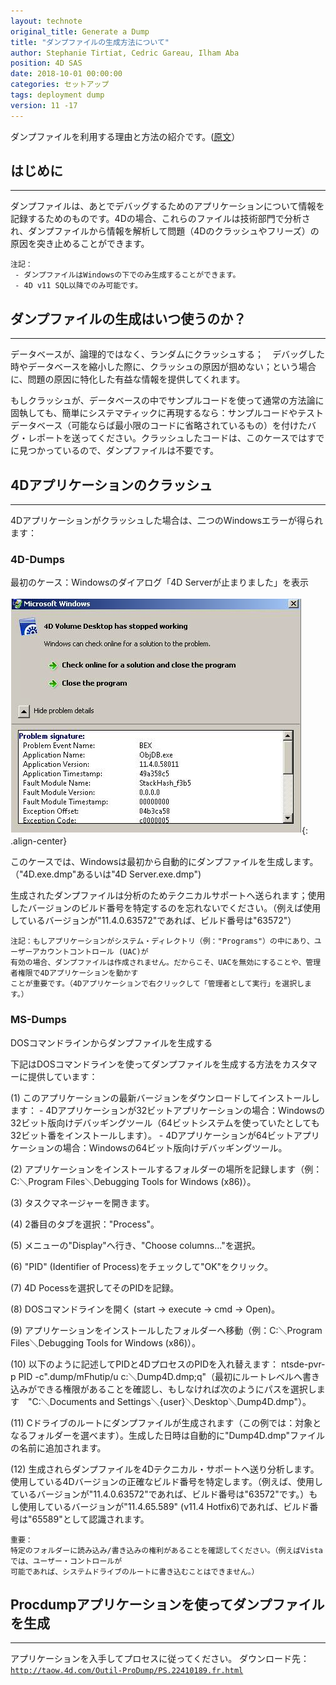 ```yaml
---
layout: technote
original_title: Generate a Dump
title: "ダンプファイルの生成方法について"
author: Stephanie Tirtiat, Cedric Gareau, Ilham Aba
position: 4D SAS
date: 2018-10-01 00:00:00
categories: セットアップ
tags: deployment dump
version: 11 -17
---
```


ダンプファイルを利用する理由と方法の紹介です。([原文](https://taow.4d.com/Generate-a-Dump/PS.1938114.en.html#)）
<!--more-->

## はじめに
---
ダンプファイルは、あとでデバッグするためのアプリケーションについて情報を記録するためのものです。4Dの場合、これらのファイルは技術部門で分析され、ダンプファイルから情報を解析して問題（4Dのクラッシュやフリーズ）の原因を突き止めることができます。

```
注記：
 - ダンプファイルはWindowsの下でのみ生成することができます。
 - 4D v11 SQL以降でのみ可能です。
```
 
## ダンプファイルの生成はいつ使うのか？
---
データベースが、論理的ではなく、ランダムにクラッシュする；　デバッグした時やデータベースを縮小した際に、クラッシュの原因が掴めない；という場合に、問題の原因に特化した有益な情報を提供してくれます。

もしクラッシュが、データベースの中でサンプルコードを使って通常の方法論に固執しても、簡単にシステマティックに再現するなら：サンプルコードやテストデータベース（可能ならば最小限のコードに省略されているもの）を付けたバグ・レポートを送ってください。クラッシュしたコードは、このケースではすでに見つかっているので、ダンプファイルは不要です。

## 4Dアプリケーションのクラッシュ
---
4Dアプリケーションがクラッシュした場合は、二つのWindowsエラーが得られます：


### 4D-Dumps

最初のケース：Windowsのダイアログ「4D Serverが止まりました」を表示

![図1：停止通告画面](/images/Dump/4D-dumps-1.png){: .align-center}

このケースでは、Windowsは最初から自動的にダンプファイルを生成します。（"4D.exe.dmp"あるいは"4D Server.exe.dmp")

生成されたダンプファイルは分析のためテクニカルサポートへ送られます；使用したバージョンのビルド番号を特定するのを忘れないでください。（例えば使用しているバージョンが"11.4.0.63572"であれば、ビルド番号は"63572"）

```
注記：もしアプリケーションがシステム・ディレクトリ（例："Programs"）の中にあり、ユーザーアカウントコントロール (UAC)が
有効の場合、ダンプファイルは作成されません。だからこそ、UACを無効にすることや、管理者権限で4Dアプリケーションを動かす
ことが重要です。（4Dアプリケーションで右クリックして「管理者として実行」を選択します。）
```

### MS-Dumps

DOSコマンドラインからダンプファイルを生成する

下記はDOSコマンドラインを使ってダンプファイルを生成する方法をカスタマーに提供しています：

  (1) このアプリケーションの最新バージョンをダウンロードしてインストールします：
    - 4Dアプリケーションが32ビットアプリケーションの場合：Windowsの32ビット版向けデバッギングツール（64ビットシステムを使っていたとしても32ビット番をインストールします）。
    - 4Dアプリケーションが64ビットアプリケーションの場合：Windowsの64ビット版向けデバッギングツール。
 
  (2) アプリケーションをインストールするフォルダーの場所を記録します（例：C:＼Program Files＼Debugging Tools for Windows (x86)）。
  
  (3) タスクマネージャーを開きます。
  
  (4) 2番目のタブを選択："Process"。
  
  (5) メニューの"Display"へ行き、"Choose columns..."を選択。
  
  (6) "PID" (Identifier of Process)をチェックして"OK"をクリック。
  
  (7) 4D Pocessを選択してそのPIDを記録。
  
  (8) DOSコマンドラインを開く (start -> execute -> cmd -> Open)。
  
  (9) アプリケーションをインストールしたフォルダーへ移動（例：C:＼Program Files＼Debugging Tools for Windows (x86)）。
  
  (10) 以下のように記述してPIDと4DプロセスのPIDを入れ替えます：
    ntsde-pvr-p PID -c".dump/mFhutip/u c:＼Dump4D.dmp;q"（最初にルートレベルへ書き込みができる権限があることを確認し、もしなければ次のようにパスを選択します　"C:＼Documents and Settings＼{user}＼Desktop＼Dump4D.dmp"）。
  
  (11) Cドライブのルートにダンプファイルが生成されます（この例では：対象となるフォルダーを選べます）。生成した日時は自動的に"Dump4D.dmp"ファイルの名前に追加されます。
  
  (12) 生成されらダンプファイルを4Dテクニカル・サポートへ送り分析します。使用している4Dバージョンの正確なビルド番号を特定します。（例えば、使用しているバージョンが"11.4.0.63572"であれば、ビルド番号は"63572"です。）もし使用しているバージョンが"11.4.65.589" (v11.4 Hotfix6)であれば、ビルド番号は"65589"として認識されます。
  
  ```
  重要：
  特定のフォルダーに読み込み/書き込みの権利があることを確認してください。（例えばVistaでは、ユーザー・コントロールが
  可能であれば、システムドライブのルートに書き込むことはできません。）
  ```
    

## Procdumpアプリケーションを使ってダンプファイルを生成
---
アプリケーションを入手してプロセスに従ってください。
ダウンロード先：[`http://taow.4d.com/Outil-ProDump/PS.22410189.fr.html`](http://taow.4d.com/Outil-ProDump/PS.22410189.fr.html)
